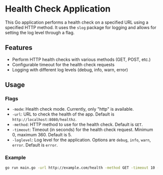 # Health Check Application

This Go application performs a health check on a specified URL using a specified HTTP method. It uses the `slog` package for logging and allows for setting the log level through a flag.

## Features

- Perform HTTP health checks with various methods (GET, POST, etc.)
- Configurable timeout for the health check requests
- Logging with different log levels (debug, info, warn, error)

## Usage

### Flags

- `-mode`: Health check mode. Currently, only "http" is available.
- `-url`: URL to check the health of the app. Default is `http://localhost:8080/healthz`.
- `-method`: HTTP method to use for the health check. Default is `GET`.
- `-timeout`: Timeout (in seconds) for the health check request. Minimum 0, maximum 360. Default is 5.
- `-loglevel`: Log level for the application. Options are `debug`, `info`, `warn`, `error`. Default is `error`.

### Example

```sh
go run main.go -url http://example.com/health -method GET -timeout 10 -loglevel info
```